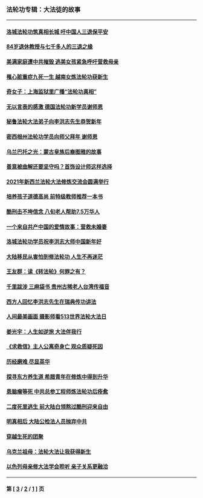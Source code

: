 ### 法轮功专辑：大法徒的故事
---
#### [洛城法轮功筑真相长城 吁中国人三退保平安](../../pages/nf1147481/n13892471.md?02280430) 
#### [84岁退休教授与七千多人的三退之缘](../../pages/nf1147481/n13796650.md?02280430) 
#### [美满家庭遭中共摧毁 逃美女孩紧急呼吁营救母亲](../../pages/nf1147481/n13792859.md?02280430) 
#### [罹心脏重症九死一生 越南女炼法轮功获新生](../../pages/nf1147481/n13732766.md?02280430) 
#### [奇女子：上海监狱里广播“法轮功真相”](../../pages/nf1147481/n13726443.md?02280430) 
#### [无以言表的感激 德国法轮功新学员谢师恩](../../pages/nf1147481/n13543790.md?02280430) 
#### [秘鲁法轮大法弟子向李洪志先生恭贺新年](../../pages/nf1147481/n13540182.md?02280430) 
#### [密西根州法轮功学员向师父拜年 谢师恩](../../pages/nf1147481/n13538183.md?02280430) 
#### [乌兰巴托之光：蒙古皇族后裔图雅的故事](../../pages/nf1147481/n13155759.md?02280430) 
#### [善意被曲解还要坚守吗？首饰设计师这样选择](../../pages/nf1147481/n13077575.md?02280430) 
#### [2021年新西兰法轮大法修炼交流会圆满举行](../../pages/nf1147481/n13033149.md?02280430) 
#### [培养孩子道德高尚 前特级教师推荐一本书](../../pages/nf1147481/n12938640.md?02280430) 
#### [酷刑击不垮信念 八旬老人帮助7.5万华人](../../pages/nf1147481/n12880712.md?02280430) 
#### [一个来自共产中国的爱情故事：营救未婚妻](../../pages/nf1147481/n12778386.md?02280430) 
#### [洛城法轮功学员祝李洪志大师中国新年好](../../pages/nf1147481/n12724685.md?02280430) 
#### [大陆移民从害怕到修法轮功 人生不再迷茫](../../pages/nf1147481/n12414325.md?02280430) 
#### [王友群：读《转法轮》何罪之有？](../../pages/nf1147481/n12408647.md?02280430) 
#### [千里跋涉 三麻袋书 贵州古稀老人台湾传福音](../../pages/nf1147481/n12198750.md?02280430) 
#### [西方人回忆李洪志先生在瑞典传功讲法](../../pages/nf1147481/n12099607.md?02280430) 
#### [人间最美画面 摄影师看513世界法轮大法日](../../pages/nf1147481/n12094118.md?02280430) 
#### [姜光宇：人生如逆旅 大法伴我行](../../pages/nf1147481/n12088664.md?02280430) 
#### [《求救信》主人公离奇身亡 观众质疑死因](../../pages/nf1147481/n11845215.md?02280430) 
#### [历经磨难 尽显英华](../../pages/nf1147481/n11723297.md?02280430) 
#### [探寻东方养生道 希腊青年在修炼中得到升华](../../pages/nf1147481/n11494502.md?02280430) 
#### [患脑瘤等死 中共总参工程师炼法轮功后痊愈](../../pages/nf1147481/n11466682.md?02280430) 
#### [二度死里逃生 前大陆白领熬过酷刑迎来自由](../../pages/nf1147481/n11368594.md?02280430) 
#### [明真相后 大陆公检法人员抛弃中共](../../pages/nf1147481/n11358618.md?02280430) 
#### [穿越生死的团聚](../../pages/nf1147481/n11258922.md?02280430) 
#### [乌克兰祖母：法轮大法让我获得新生](../../pages/nf1147481/n11269457.md?02280430) 
#### [以色列母亲修大法学会聆听 亲子关系更融洽](../../pages/nf1147481/n11268195.md?02280430) 

---
#### 第 [ [3](./3.md?02280430) / [2](./2.md?02280430) / [1](./1.md?02280430) ] 页

